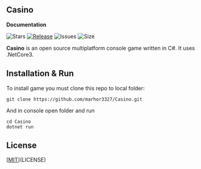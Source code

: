 ## Casino

**Documentation**

![Stars](https://img.shields.io/github/stars/marhor3327/Casino.svg?style=social) [![Release](https://img.shields.io/github/release/marhor3327/Casino.svg)]() ![Issues](https://img.shields.io/github/issues/marhor3327/Casino.svg) ![Size](https://img.shields.io/github/repo-size/marhor3327/Casino.svg)

**Casino** is an open source multiplatform console game written in C#. 
  It uses .NetCore3.

## Installation & Run

To install game you must clone this repo to local folder:

```
git clone https://github.com/marhor3327/Casino.git
```

And in console open folder and run

```
cd Casino
dotnet run
```

## License

[[MIT](https://img.shields.io/github/license/marhor3327/Casino.svg)](LICENSE)
